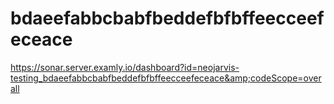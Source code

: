 # bdaeefabbcbabfbeddefbfbffeecceefeceace
https://sonar.server.examly.io/dashboard?id=neojarvis-testing_bdaeefabbcbabfbeddefbfbffeecceefeceace&amp;codeScope=overall
